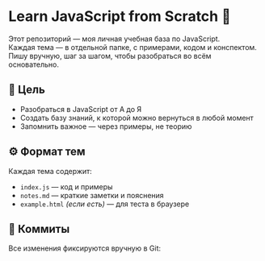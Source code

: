 # Learn JavaScript from Scratch 🧠

Этот репозиторий — моя личная учебная база по JavaScript.  
Каждая тема — в отдельной папке, с примерами, кодом и конспектом.  
Пишу вручную, шаг за шагом, чтобы разобраться во всём основательно.


## 🧠 Цель

- Разобраться в JavaScript от А до Я
- Создать базу знаний, к которой можно вернуться в любой момент
- Запомнить важное — через примеры, не теорию

## ⚙️ Формат тем

Каждая тема содержит:

- `index.js` — код и примеры
- `notes.md` — краткие заметки и пояснения
- `example.html` *(если есть)* — для теста в браузере

## 🧱 Коммиты

Все изменения фиксируются вручную в Git:

